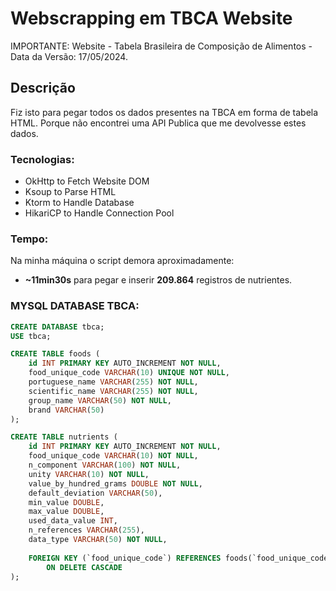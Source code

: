 # Webscrapping em TBCA Website

IMPORTANTE: Website - Tabela Brasileira de Composição de Alimentos - Data da Versão: 17/05/2024.

## Descrição

Fiz isto para pegar todos os dados presentes na TBCA em forma de tabela HTML. Porque não encontrei uma API Publica que me devolvesse estes dados.

### Tecnologias:
- OkHttp to Fetch Website DOM
- Ksoup to Parse HTML
- Ktorm to Handle Database
- HikariCP to Handle Connection Pool

### Tempo:

Na minha máquina o script demora aproximadamente:

- **~11min30s** para pegar e inserir **209.864** registros de nutrientes.

### MYSQL DATABASE TBCA:

```sql
CREATE DATABASE tbca;
USE tbca;

CREATE TABLE foods (
    id INT PRIMARY KEY AUTO_INCREMENT NOT NULL,
    food_unique_code VARCHAR(10) UNIQUE NOT NULL,
    portuguese_name VARCHAR(255) NOT NULL,
    scientific_name VARCHAR(255) NOT NULL,
    group_name VARCHAR(50) NOT NULL,
    brand VARCHAR(50)
);

CREATE TABLE nutrients (
    id INT PRIMARY KEY AUTO_INCREMENT NOT NULL,
    food_unique_code VARCHAR(10) NOT NULL,
    n_component VARCHAR(100) NOT NULL,
    unity VARCHAR(10) NOT NULL,
    value_by_hundred_grams DOUBLE NOT NULL,
    default_deviation VARCHAR(50),
    min_value DOUBLE,
    max_value DOUBLE,
    used_data_value INT,
    n_references VARCHAR(255),
    data_type VARCHAR(50) NOT NULL,
    
    FOREIGN KEY (`food_unique_code`) REFERENCES foods(`food_unique_code`)
        ON DELETE CASCADE
);
```
